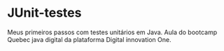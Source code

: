 # JUnit-testes
Meus primeiros passos com testes unitários em Java. Aula do bootcamp Quebec java digital da plataforma Digital innovation One.

